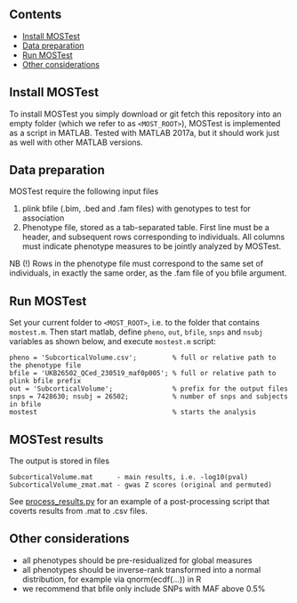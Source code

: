 ## Contents

* [Install MOSTest](#install-mostest)
* [Data preparation](#data-preparation)
* [Run MOSTest](#run-mostest)
* [Other considerations](#other-considerations)

## Install MOSTest

To install MOSTest you simply download or git fetch this repository into an empty folder (which we refer to as `<MOST_ROOT>`),
MOSTest is implemented as a script in MATLAB.
Tested with MATLAB 2017a, but it should work just as well with other MATLAB versions.

## Data preparation

MOSTest require the following input files

1. plink bfile (.bim, .bed and .fam files) with genotypes to test for association
2. Phenotype file, stored as a tab-separated table. First line must be a header, and subsequent rows corresponding to individuals. All columns must indicate phenotype measures to be jointly analyzed by MOSTest.

NB (!) Rows in the phenotype file must correspond to the same set of individuals, in exactly the same order, as the .fam file of you bfile argument.

## Run MOSTest
Set your current folder to ``<MOST_ROOT>``, i.e. to the folder that contains ``mostest.m``.
Then start matlab, define ``pheno``, ``out``, ``bfile``, ``snps`` and ``nsubj`` variables as shown below,
and execute ``mostest.m`` script:
```
pheno = 'SubcorticalVolume.csv';         % full or relative path to the phenotype file
bfile = 'UKB26502_QCed_230519_maf0p005'; % full or relative path to plink bfile prefix
out = 'SubcorticalVolume';               % prefix for the output files
snps = 7428630; nsubj = 26502;           % number of snps and subjects in bfile
mostest                                  % starts the analysis
```

## MOSTest results

The output is stored in files
```
SubcorticalVolume.mat      - main results, i.e. -log10(pval)
SubcorticalVolume_zmat.mat - gwas Z scores (original and permuted)
```

See [process_results.py](process_results.py) for an example of a post-processing script that coverts results from .mat to .csv files.

## Other considerations

* all phenotypes should be pre-residualized for global measures
* all phenotypes should be inverse-rank transformed into a normal distribution, for example via qnorm(ecdf(...)) in R
* we recommend that bfile only include SNPs with MAF above 0.5%
